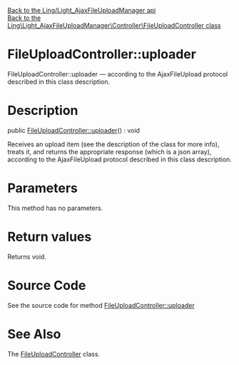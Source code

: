 [Back to the Ling/Light_AjaxFileUploadManager api](https://github.com/lingtalfi/Light_AjaxFileUploadManager/blob/master/doc/api/Ling/Light_AjaxFileUploadManager.md)<br>
[Back to the Ling\Light_AjaxFileUploadManager\Controller\FileUploadController class](https://github.com/lingtalfi/Light_AjaxFileUploadManager/blob/master/doc/api/Ling/Light_AjaxFileUploadManager/Controller/FileUploadController.md)


FileUploadController::uploader
================



FileUploadController::uploader — according to the AjaxFileUpload protocol described in this class description.




Description
================


public [FileUploadController::uploader](https://github.com/lingtalfi/Light_AjaxFileUploadManager/blob/master/doc/api/Ling/Light_AjaxFileUploadManager/Controller/FileUploadController/uploader.md)() : void




Receives an upload item (see the description of the class for more info),
treats it, and returns the appropriate response (which is a json array),
according to the AjaxFileUpload protocol described in this class description.




Parameters
================

This method has no parameters.


Return values
================

Returns void.








Source Code
===========
See the source code for method [FileUploadController::uploader](https://github.com/lingtalfi/Light_AjaxFileUploadManager/blob/master/Controller/FileUploadController.php#L57-L106)


See Also
================

The [FileUploadController](https://github.com/lingtalfi/Light_AjaxFileUploadManager/blob/master/doc/api/Ling/Light_AjaxFileUploadManager/Controller/FileUploadController.md) class.



